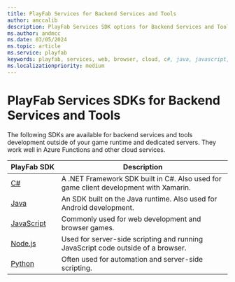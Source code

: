 ```yaml
---
title: PlayFab Services for Backend Services and Tools
author: amccalib
description: PlayFab Services SDK options for Backend Services and Tools
ms.author: andmcc
ms.date: 03/05/2024
ms.topic: article
ms.service: playfab
keywords: playfab, services, web, browser, cloud, c#, java, javascript, script, node, nodejs, node.js, python, C, C++
ms.localizationpriority: medium
---
```


# PlayFab Services SDKs for Backend Services and Tools

The following SDKs are available for backend services and tools development outside of your game runtime and dedicated servers. They work well in Azure Functions and other cloud services.

| PlayFab&nbsp;SDK | Description |
|-------------|-------------|
| [C#](../c-sharp/index.md) | A .NET Framework SDK built in C#. Also used for game client development with Xamarin. |
| [Java](../java/index.md) | An SDK built on the Java runtime. Also used for Android development. |
| [JavaScript](../javascript/index.md) | Commonly used for web development and browser games. |
| [Node.js](../nodejs/index.md) | Used for server-side scripting and running JavaScript code outside of a browser. |
| [Python](../python/index.md) | Often used for automation and server-side scripting. |
